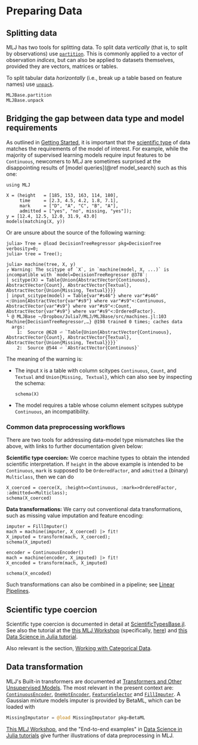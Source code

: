 # Preparing Data

## Splitting data

MLJ has two tools for splitting data. To split data *vertically* (that is,
to split by observations) use [`partition`](@ref). This is commonly applied to
a vector of observation *indices*, but can also be applied to datasets
themselves, provided they are vectors, matrices or tables.

To split tabular data *horizontally* (i.e., break up a table based on
feature names) use [`unpack`](@ref).

```@docs
MLJBase.partition
MLJBase.unpack
```

## Bridging the gap between data type and model requirements

As outlined in [Getting Started](@ref), it is important that the
[scientific type](https://github.com/JuliaAI/ScientificTypesBase.jl) of
data matches the requirements of the model of interest. For example,
while the majority of supervised learning models require input
features to be `Continuous`, newcomers to MLJ are sometimes
surprised at the disappointing results of [model queries](@ref
model_search) such as this one:

```@setup poot
using MLJ
```
```@example poot
X = (height   = [185, 153, 163, 114, 180],
     time     = [2.3, 4.5, 4.2, 1.8, 7.1],
     mark     = ["D", "A", "C", "B", "A"],
     admitted = ["yes", "no", missing, "yes"]);
y = [12.4, 12.5, 12.0, 31.9, 43.0]
models(matching(X, y))
```

Or are unsure about the source of the following warning:

```julia-repl
julia> Tree = @load DecisionTreeRegressor pkg=DecisionTree verbosity=0;
julia> tree = Tree();

julia> machine(tree, X, y)
┌ Warning: The scitype of `X`, in `machine(model, X, ...)` is incompatible with `model=DecisionTreeRegressor @378`:
│ scitype(X) = Table{Union{AbstractVector{Continuous}, AbstractVector{Count}, AbstractVector{Textual}, AbstractVector{Union{Missing, Textual}}}}
│ input_scitype(model) = Table{var"#s46"} where var"#s46"<:Union{AbstractVector{var"#s9"} where var"#s9"<:Continuous, AbstractVector{var"#s9"} where var"#s9"<:Count, AbstractVector{var"#s9"} where var"#s9"<:OrderedFactor}.
└ @ MLJBase ~/Dropbox/Julia7/MLJ/MLJBase/src/machines.jl:103
Machine{DecisionTreeRegressor,…} @198 trained 0 times; caches data
  args:
    1:  Source @628 ⏎ `Table{Union{AbstractVector{Continuous}, AbstractVector{Count}, AbstractVector{Textual}, AbstractVector{Union{Missing, Textual}}}}`
    2:  Source @544 ⏎ `AbstractVector{Continuous}`
```

The meaning of the warning is:

- The input `X` is a table with column scitypes `Continuous`, `Count`, and `Textual` and `Union{Missing, Textual}`, which can also see by inspecting the schema:

  ```@example poot
  schema(X)
  ```

- The model requires a table whose column element scitypes subtype `Continuous`, an incompatibility.

### Common data preprocessing workflows

There are two tools for addressing data-model type mismatches like the
above, with links to further documentation given below:

**Scientific type coercion:** We coerce machine types to obtain the
intended scientific interpretation. If `height` in the above example
is intended to be `Continuous`, `mark` is supposed to be
`OrderedFactor`, and `admitted` a (binary) `Multiclass`, then we can do

```@example poot
X_coerced = coerce(X, :height=>Continuous, :mark=>OrderedFactor, :admitted=>Multiclass);
schema(X_coerced)
```

**Data transformations:** We carry out conventional data
transformations, such as missing value imputation and feature encoding:

```@example poot
imputer = FillImputer()
mach = machine(imputer, X_coerced) |> fit!
X_imputed = transform(mach, X_coerced);
schema(X_imputed)
```

```@example poot
encoder = ContinuousEncoder()
mach = machine(encoder, X_imputed) |> fit!
X_encoded = transform(mach, X_imputed)
```

```@example poot
schema(X_encoded)
```

Such transformations can also be combined in a pipeline; see [Linear
Pipelines](@ref).


## Scientific type coercion

Scientific type coercion is documented in detail at
[ScientificTypesBase.jl](https://github.com/JuliaAI/ScientificTypesBase.jl). See
also the tutorial at the [this MLJ
Workshop](https://github.com/ablaom/MachineLearningInJulia2020)
(specifically,
[here](https://github.com/ablaom/MachineLearningInJulia2020/blob/master/tutorials.md#fixing-scientific-types-in-tabular-data))
and [this Data Science in Julia
tutorial](https://JuliaAI.github.io/DataScienceTutorials.jl/data/scitype/).

Also relevant is the section, [Working with Categorical Data](@ref).


## Data transformation

MLJ's Built-in transformers are documented at [Transformers and Other Unsupervised Models](@ref).
The most relevant in the present context are: [`ContinuousEncoder`](@ref),
[`OneHotEncoder`](@ref), [`FeatureSelector`](@ref) and [`FillImputer`](@ref).
A Gaussian mixture models imputer is provided by BetaML, which can be loaded with

```julia
MissingImputator = @load MissingImputator pkg=BetaML
```

[This MLJ
Workshop](https://github.com/ablaom/MachineLearningInJulia2020), and
the "End-to-end examples" in [Data Science in Julia
tutorials](https://JuliaAI.github.io/DataScienceTutorials.jl/)
give further illustrations of data preprocessing in MLJ.
